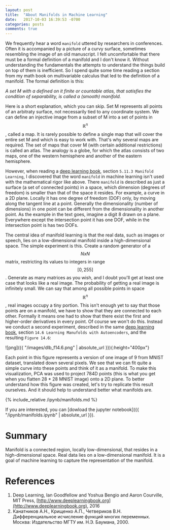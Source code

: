 ```yaml
---
layout: post
title:  "About Manifolds in Machine Learning"
date:   2017-10-03 16:39:53 -0700
categories: posts 
comments: true
---
```


We frequently hear a word `manifold` uttered by researchers in conferences. 
Often it is accompanied by a picture of a curvy surface, sometimes resembling the image of an old manuscript.
I felt uncomfortable that there must be a formal definition of a manifold and I don't know it. Without understanding the fundamentals the attempts to understand the
things build on top of them is inefficient. So I spend quite some time reading a section from my math book on multivariable calculus that led to the definition of a
manifold. The formal definition is this:

*A set M with a defined on it finite or countable atlas, that satisfies the condition of separability, is called a (smooth) manifold.*

Here is a short explanation, which you can skip. Set M represents all points of an arbitraty surface, not necessarily tied to any coordinate system. 
We can define an injective image from a subset of M into a set of points in $$\mathbb{R}^n$$, called a map.
It is rarely possible to define a single map that will cover the entire set M and which is easy to work with. That's why several maps are required. The set of
maps that cover M (with certain additional restrictions) is called an atlas. The analogy is a globe, for which the atlas consists of two maps, one of the western hemisphere
and another of the eastern hemisphere. 

However, when reading a [deep learning book](#references), section `5.11.3 Manifold Learning`, I discovered that the word `manifold` in machine learning isn't used with the mathematical rigor like above.
There `manifold` is described as just a surface (a set of connected points) in a space, which dimension (degrees of freedom) is smaller than that of the space
it resides. For example, a curve in a 2D plane. Locally it has one degree of freedom (DOF) only, by moving along the tangent line at a point. 
Generally the dimensionality (number of dimensions) in one point can be different from the dimensionality in another point. As the example in the text goes,
imagine a digit 8 drawn on a plane. Everywhere except the intersection point it has one DOF, while in the intersection point is has two DOFs.

The central idea of manifold learning is that the real data, such as images or speech, lies on a low-dimensional manifold inside a high-dimensional space. The
simple experiment is this. Create a random generator of a $$NxN$$  matrix, restricting its values to integers in range $$[0, 255]$$.
Generate as many matrices as you wish, and I doubt you'll get at least one case that looks like a real image. The probability of getting a real image is
infinitely small. We can say that among all possible points in space $$\mathbb{R}^n$$, real images occupy a tiny portion.
This isn't enough yet to say that those points are on a manifold, we have to show that they are connected to each other.
Formally it means one had to show that there exist the first and higher-order derivatives in every point.
Of course we won't do this. Instead we conduct a second experiment, described in the same [deep learning book](#references), section `14.6 Learning Manufolds with
Autoencoders`, and the resulting `Figure 14.6`:

![png]({{ "/images/dlb_f14.6.png" | absolute_url }}){:height="400px"}

Each point in this figure represents a version of one image of 9 from MNIST dataset, translated down several pixels. We see that we can fit quite a simple curve
into these points and think of it as a manifold. 
To make this visualization, PCA was used to project 784D points (this is what you get when you flatten 28 * 28 MNIST image) onto a 2D plane.
To better understand how this figure was created, let's try to replicate this result ourselves. And it should help to understand better what manifolds are.

{% include_relative /ipynb/manifolds.md %}

If you are interested, you can [dowload the jupyter notebook]({{ "/ipynb/manifolds.ipynb" | absolute_url }}).


# Summary
Manifold is a connected region, locally low-dimensional, that resides in a high-dimensional space. 
Real data lies on a low-dimensional manifold. 
It is a goal of machine learning to capture the representation of the manifold.

# References

1. Deep Learning, Ian Goodfellow and Yoshua Bengio and Aaron Courville, MIT Press, [http://www.deeplearningbook.org](http://www.deeplearningbook.org), 2016
2. Канатников А.Н., Крищенко А.П., Четвериков В.Н. Дифференциальное исчисление функций многих переменных. Москва: Издательство МГТУ им. Н.Э. Баумана, 2000. 

<!--
```
@book{Goodfellow-et-al-2016,
    title={Deep Learning},
    author={Ian Goodfellow and Yoshua Bengio and Aaron Courville},
    publisher={MIT Press},
    note={\url{http://www.deeplearningbook.org}},
    year={2016}
}
```
-->
